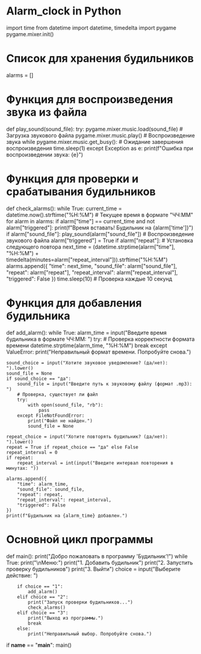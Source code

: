 # Alarm_clock in Python

import time
from datetime import datetime, timedelta
import pygame 
pygame.mixer.init()

# Список для хранения будильников
alarms = []

# Функция для воспроизведения звука из файла
def play_sound(sound_file):
    try:
        pygame.mixer.music.load(sound_file)  # Загрузка звукового файла
        pygame.mixer.music.play()  # Воспроизведение звука
        while pygame.mixer.music.get_busy():  # Ожидание завершения воспроизведения
            time.sleep(1)
    except Exception as e:
        print(f"Ошибка при воспроизведении звука: {e}")

# Функция для проверки и срабатывания будильников
def check_alarms():
    while True:
        current_time = datetime.now().strftime("%H:%M")  # Текущее время в формате "ЧЧ:ММ"
        for alarm in alarms:
            if alarm["time"] == current_time and not alarm["triggered"]:
                print(f"Время вставать! Будильник на {alarm['time']}")
                if alarm["sound_file"]:
                    play_sound(alarm["sound_file"])  # Воспроизведение звукового файла
                alarm["triggered"] = True
                if alarm["repeat"]:
                    # Установка следующего повтора
                    next_time = (datetime.strptime(alarm["time"], "%H:%M") + timedelta(minutes=alarm["repeat_interval"])).strftime("%H:%M")
                    alarms.append({
                        "time": next_time,
                        "sound_file": alarm["sound_file"],
                        "repeat": alarm["repeat"],
                        "repeat_interval": alarm["repeat_interval"],
                        "triggered": False
                    })
        time.sleep(10)  # Проверка каждые 10 секунд

# Функция для добавления будильника
def add_alarm():
    while True:
        alarm_time = input("Введите время будильника в формате ЧЧ:ММ: ")
        try:
            # Проверка корректности формата времени
            datetime.strptime(alarm_time, "%H:%M")
            break
        except ValueError:
            print("Неправильный формат времени. Попробуйте снова.")

    sound_choice = input("Хотите звуковое уведомление? (да/нет): ").lower()
    sound_file = None
    if sound_choice == "да":
        sound_file = input("Введите путь к звуковому файлу (формат .mp3): ")
        # Проверка, существует ли файл
        try:
            with open(sound_file, "rb"):
                pass
        except FileNotFoundError:
            print("Файл не найден.")
            sound_file = None

    repeat_choice = input("Хотите повторять будильник? (да/нет): ").lower()
    repeat = True if repeat_choice == "да" else False
    repeat_interval = 0
    if repeat:
        repeat_interval = int(input("Введите интервал повторения в минутах: "))

    alarms.append({
        "time": alarm_time,
        "sound_file": sound_file,
        "repeat": repeat,
        "repeat_interval": repeat_interval,
        "triggered": False
    })
    print(f"Будильник на {alarm_time} добавлен.")

# Основной цикл программы
def main():
    print("Добро пожаловать в программу 'Будильник'!")
    while True:
        print("\nМеню:")
        print("1. Добавить будильник")
        print("2. Запустить проверку будильников")
        print("3. Выйти")
        choice = input("Выберите действие: ")

        if choice == "1":
            add_alarm()
        elif choice == "2":
            print("Запуск проверки будильников...")
            check_alarms()
        elif choice == "3":
            print("Выход из программы.")
            break
        else:
            print("Неправильный выбор. Попробуйте снова.")

if __name__ == "__main__":
    main()
